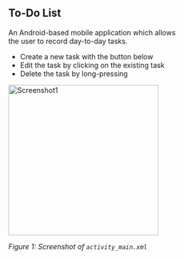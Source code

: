 ## To-Do List 
An Android-based mobile application which allows <br>
the user to record day-to-day tasks. 
- Create a new task with the button below 
- Edit the task by clicking on the existing task 
- Delete the task by long-pressing 

<img src="https://user-images.githubusercontent.com/102596628/204752629-b76e5837-ac83-44b2-b62d-db2714e03336.png" alt="Screenshot1" width="300" />

*Figure 1: Screenshot of `activity_main.xml`*
